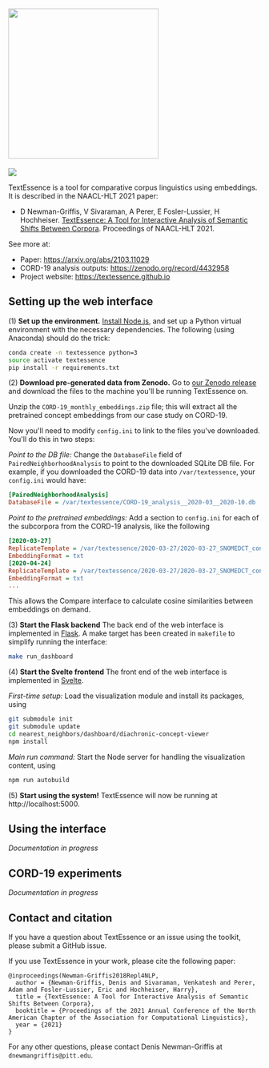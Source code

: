 # <img src="https://textessence.github.io/assets/img/logo-black-text.png" width="300px" />
<img src="https://textessence.github.io/assets/img/2021-textessence.png" />

TextEssence is a tool for comparative corpus linguistics using embeddings. It is described in the NAACL-HLT 2021 paper:
- D Newman-Griffis, V Sivaraman, A Perer, E Fosler-Lussier, H Hochheiser. [TextEssence: A Tool for Interactive Analysis of Semantic Shifts Between Corpora](https://arxiv.org/abs/2103.11029). Proceedings of NAACL-HLT 2021.

See more at:
- Paper: https://arxiv.org/abs/2103.11029
- CORD-19 analysis outputs: https://zenodo.org/record/4432958
- Project website: https://textessence.github.io

## Setting up the web interface

(1) **Set up the environment.** 
[Install Node.js](https://nodejs.org/en/), and set up a Python virtual environment with the necessary dependencies. The following (using Anaconda) should do the trick: 
```bash 
conda create -n textessence python=3
source activate textessence
pip install -r requirements.txt
```

(2) **Download pre-generated data from Zenodo.**
Go to [our Zenodo release](https://zenodo.org/record/4432958) and download the files to the machine you'll be running TextEssence on.

Unzip the `CORD-19_monthly_embeddings.zip` file; this will extract all the pretrained concept embeddings from our case study on CORD-19.

Now you'll need to modify `config.ini` to link to the files you've downloaded.  You'll do this in two steps:

_Point to the DB file:_ Change the `DatabaseFile` field of `PairedNeighborhoodAnalysis` to point to the downloaded SQLite DB file. For example, if you downloaded the CORD-19 data into `/var/textessence`, your `config.ini` would have:
```ini
[PairedNeighborhoodAnalysis]
DatabaseFile = /var/textessence/CORD-19_analysis__2020-03__2020-10.db
```

_Point to the pretrained embeddings:_ Add a section to `config.ini` for each of the subcorpora from the CORD-19 analysis, like the following
```ini
[2020-03-27]
ReplicateTemplate = /var/textessence/2020-03-27/2020-03-27_SNOMEDCT_concepts_replicate-{REPL}.txt
EmbeddingFormat = txt
[2020-04-24]
ReplicateTemplate = /var/textessence/2020-03-27/2020-03-27_SNOMEDCT_concepts_replicate-{REPL}.txt
EmbeddingFormat = txt
...
```
This allows the Compare interface to calculate cosine similarities between embeddings on demand.

(3) **Start the Flask backend**
The back end of the web interface is implemented in [Flask](https://flask.palletsprojects.com/en/1.1.x/). A make target has been created in `makefile` to simplify running the interface:
```bash
make run_dashboard
```

(4) **Start the Svelte frontend**
The front end of the web interface is implemented in [Svelte](https://svelte.dev/).

_First-time setup:_ Load the visualization module and install its packages, using
```bash
git submodule init
git submodule update
cd nearest_neighbors/dashboard/diachronic-concept-viewer
npm install
```

_Main run command:_ Start the Node server for handling the visualization content, using
```bash
npm run autobuild
```

(5) **Start using the system!**
TextEssence will now be running at http://localhost:5000.

## Using the interface

_Documentation in progress_

## CORD-19 experiments

_Documentation in progress_

## Contact and citation

If you have a question about TextEssence or an issue using the toolkit, please submit a GitHub issue.

If you use TextEssence in your work, please cite the following paper:
```
@inproceedings(Newman-Griffis2018Repl4NLP,
  author = {Newman-Griffis, Denis and Sivaraman, Venkatesh and Perer, Adam and Fosler-Lussier, Eric and Hochheiser, Harry},
  title = {TextEssence: A Tool for Interactive Analysis of Semantic Shifts Between Corpora},
  booktitle = {Proceedings of the 2021 Annual Conference of the North American Chapter of the Association for Computational Linguistics},
  year = {2021}
}
```

For any other questions, please contact Denis Newman-Griffis at `dnewmangriffis@pitt.edu`.
